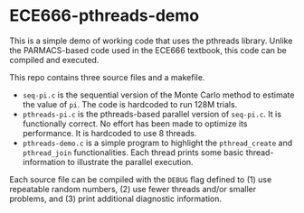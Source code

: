 # ECE666-pthreads-demo

This is a simple demo of working code that uses the pthreads library. Unlike the PARMACS-based code used in the ECE666 textbook, this code can be compiled and executed.

This repo contains three source files and a makefile. 
* `seq-pi.c` is the sequential version of the Monte Carlo method to estimate the value of `pi`. The code is hardcoded to run 128M trials. 
* `pthreads-pi.c` is the pthreads-based parallel version of `seq-pi.c`. It is functionally correct. No effort has been made to optimize its performance. It is hardcoded to use 8 threads.
* `pthreads-demo.c` is a simple program to highlight the `pthread_create` and `pthread_join` functionalities. Each thread prints some basic thread-information to illustrate the parallel execution. 

Each source file can be compiled with the `DEBUG` flag defined to (1) use repeatable random numbers, (2) use fewer threads and/or smaller problems, and (3) print additional diagnostic information.
